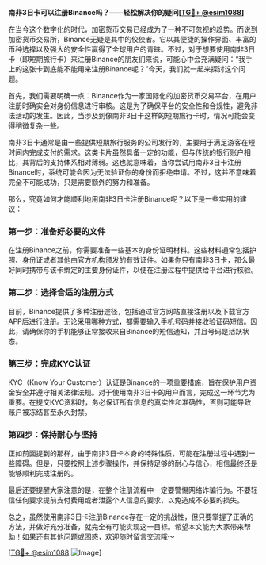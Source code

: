 **南非3日卡可以注册Binance吗？——轻松解决你的疑问[[TG💪+ @esim1088](https://t.me/s/esim1088)]**

在当今这个数字化的时代，加密货币交易已经成为了一种不可忽视的趋势。而说到加密货币交易所，Binance无疑是其中的佼佼者。它以其便捷的操作界面、丰富的币种选择以及强大的安全性赢得了全球用户的青睐。不过，对于想要使用南非3日卡（即短期旅行卡）来注册Binance的朋友们来说，可能心中会充满疑问：“我手上的这张卡到底能不能用来注册Binance呢？”今天，我们就一起来探讨这个问题。

首先，我们需要明确一点：Binance作为一家国际化的加密货币交易平台，在用户注册时确实会对身份信息进行审核。这是为了确保平台的安全性和合规性，避免非法活动的发生。因此，当涉及到像南非3日卡这样的短期旅行卡时，情况可能会变得稍微复杂一些。

南非3日卡通常是由一些提供短期旅行服务的公司发行的，主要用于满足游客在短时间内完成支付的需求。这类卡片虽然具备一定的功能，但与传统的银行账户相比，其背后的支持体系相对薄弱。这也就意味着，当你尝试用南非3日卡注册Binance时，系统可能会因为无法验证你的身份而拒绝申请。不过，这并不意味着完全不可能成功，只是需要额外的努力和准备。

那么，究竟如何才能顺利地用南非3日卡注册Binance呢？以下是一些实用的建议：

### 第一步：准备好必要的文件

在注册Binance之前，你需要准备一些基本的身份证明材料。这些材料通常包括护照、身份证或者其他由官方机构颁发的有效证件。如果你只有南非3日卡，那么最好同时携带与该卡绑定的主要身份证件，以便在注册过程中提供给平台进行核验。

### 第二步：选择合适的注册方式

目前，Binance提供了多种注册途径，包括通过官方网站直接注册以及下载官方APP后进行注册。无论采用哪种方式，都需要输入手机号码并接收验证码短信。因此，请确保你的手机能够正常接收来自Binance的短信通知，并且号码是活跃状态。

### 第三步：完成KYC认证

KYC（Know Your Customer）认证是Binance的一项重要措施，旨在保护用户资金安全并遵守相关法律法规。对于使用南非3日卡的用户而言，完成这一环节尤为重要。在提交KYC资料时，务必保证所有信息的真实性和准确性，否则可能导致账户被冻结甚至永久封禁。

### 第四步：保持耐心与坚持

正如前面提到的那样，由于南非3日卡本身的特殊性质，可能在注册过程中遇到一些障碍。但是，只要按照上述步骤操作，并保持足够的耐心与信心，相信最终还是能够顺利完成注册的。

最后还要提醒大家注意的是，在整个注册流程中一定要警惕网络诈骗行为。不要轻信任何要求提前支付费用或者泄露个人信息的要求，以免造成不必要的损失。

总之，虽然使用南非3日卡注册Binance存在一定的挑战性，但只要掌握了正确的方法，并做好充分准备，就完全有可能实现这一目标。希望本文能为大家带来帮助！如果还有其他问题或困惑，欢迎随时留言交流哦～

[[TG💪+ @esim1088](https://t.me/s/esim1088) ![Image](https://i.postimg.cc/4NQfJmqS/Snipaste-2025-05-13-00-14-12.png)]